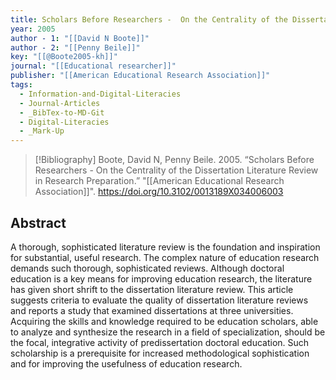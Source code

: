 ```yaml
---
title: Scholars Before Researchers -  On the Centrality of the Dissertation Literature Review in Research Preparation
year: 2005
author - 1: "[[David N Boote]]"
author - 2: "[[Penny Beile]]"
key: "[[@Boote2005-kh]]"
journal: "[[Educational researcher]]"
publisher: "[[American Educational Research Association]]"
tags:
  - Information-and-Digital-Literacies
  - Journal-Articles
  - _BibTex-to-MD-Git
  - Digital-Literacies
  - _Mark-Up
---
```


> [!Bibliography]
> Boote, David N, Penny Beile. 2005. “Scholars Before Researchers -  On the Centrality of the Dissertation Literature Review in Research Preparation.” "[[American Educational Research Association]]". https://doi.org/10.3102/0013189X034006003

## Abstract
A thorough, sophisticated literature review is the foundation and inspiration for substantial, useful research. The complex nature of education research demands such thorough, sophisticated reviews. Although doctoral education is a key means for improving education research, the literature has given short shrift to the dissertation literature review. This article suggests criteria to evaluate the quality of dissertation literature reviews and reports a study that examined dissertations at three universities. Acquiring the skills and knowledge required to be education scholars, able to analyze and synthesize the research in a field of specialization, should be the focal, integrative activity of predissertation doctoral education. Such scholarship is a prerequisite for increased methodological sophistication and for improving the usefulness of education research.